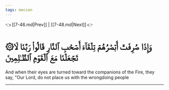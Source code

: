 ```yaml
---
tags: meccan
---
```


👈 [[7-46.md|Prev]] | [[7-48.md|Next]] 👉

# ۞وَإِذَا صُرِفَتۡ أَبۡصَٰرُهُمۡ تِلۡقَآءَ أَصۡحَٰبِ ٱلنَّارِ قَالُواْ رَبَّنَا لَا تَجۡعَلۡنَا مَعَ ٱلۡقَوۡمِ ٱلظَّـٰلِمِينَ

And when their eyes are turned toward the companions of the Fire, they say, "Our Lord, do not place us with the wrongdoing people

---

